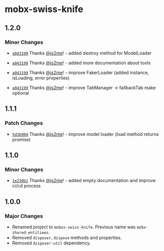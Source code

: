 # mobx-swiss-knife

## 1.2.0

### Minor Changes

- [`a043199`](https://github.com/js2me/mobx-swiss-knife/commit/a043199b00dc6972493ecb7b66b48301e9311848) Thanks [@js2me](https://github.com/js2me)! - added destroy method for ModelLoader

- [`a043199`](https://github.com/js2me/mobx-swiss-knife/commit/a043199b00dc6972493ecb7b66b48301e9311848) Thanks [@js2me](https://github.com/js2me)! - added more documentation about tools

- [`a043199`](https://github.com/js2me/mobx-swiss-knife/commit/a043199b00dc6972493ecb7b66b48301e9311848) Thanks [@js2me](https://github.com/js2me)! - improve FakerLoader (added instance, isLoading, error properties)

- [`a043199`](https://github.com/js2me/mobx-swiss-knife/commit/a043199b00dc6972493ecb7b66b48301e9311848) Thanks [@js2me](https://github.com/js2me)! - improve TabManager -> fallbackTab make optional

## 1.1.1

### Patch Changes

- [`5d3b904`](https://github.com/js2me/mobx-swiss-knife/commit/5d3b9041730946e0f3a5bbf60030d9afa6bff1dc) Thanks [@js2me](https://github.com/js2me)! - improve model loader (load method returns promise)

## 1.1.0

### Minor Changes

- [`1e230b1`](https://github.com/js2me/mobx-swiss-knife/commit/1e230b1c0a875313e4e1f9593195ae246b382601) Thanks [@js2me](https://github.com/js2me)! - added empty documentation and improve ci/cd process

## 1.0.0

### Major Changes

- Renamed project to `mobxx-swiss-knife`. Previous name was `mobx-shared-entitiees`.
- Removed `disposer`, `dispose` methods and properties.
- Removed `disposer-util` dependency.
